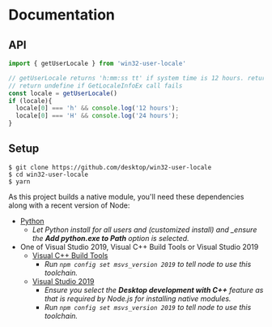 # Documentation

## API

```typescript
import { getUserLocale } from 'win32-user-locale'

// getUserLocale returns 'h:mm:ss tt' if system time is 12 hours. returns 'HH:mm:ss' if 24 hours
// return undefine if GetLocaleInfoEx call fails
const locale = getUserLocale()
if (locale){
  locale[0] === 'h' && console.log('12 hours');
  locale[0] === 'H' && console.log('24 hours');
}
```

## Setup

```shellsession
$ git clone https://github.com/desktop/win32-user-locale
$ cd win32-user-locale
$ yarn
```

As this project builds a native module, you'll need these dependencies along
with a recent version of Node:

- [Python](https://www.python.org/downloads/windows/)
  - _Let Python install for all users and (customized install) and \_ensure the
    **Add python.exe to Path** option is selected._
- One of Visual Studio 2019, Visual C++ Build Tools or Visual Studio 2019
  - [Visual C++ Build Tools](https://visualstudio.microsoft.com/thank-you-downloading-visual-studio/?sku=BuildTools)
    - _Run `npm config set msvs_version 2019` to tell node to use this
      toolchain._
  - [Visual Studio 2019](https://www.visualstudio.com/vs/community/)
    - _Ensure you select the **Desktop development with C++** feature as that is
      required by Node.js for installing native modules._
    - _Run `npm config set msvs_version 2019` to tell node to use this
      toolchain._
